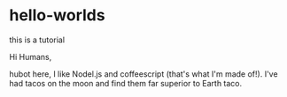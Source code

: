 # hello-worlds
this is a tutorial


Hi Humans,

hubot here, I like Nodel.js and coffeescript (that's what I'm made of!).
I've had tacos on the moon and find them far superior to Earth taco.
